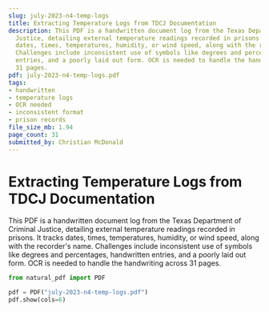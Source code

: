 ```yaml
---
slug: july-2023-n4-temp-logs
title: Extracting Temperature Logs from TDCJ Documentation
description: This PDF is a handwritten document log from the Texas Department of Criminal
  Justice, detailing external temperature readings recorded in prisons. It tracks
  dates, times, temperatures, humidity, or wind speed, along with the recorder's name.
  Challenges include inconsistent use of symbols like degrees and percentages, handwritten
  entries, and a poorly laid out form. OCR is needed to handle the handwriting across
  31 pages.
pdf: july-2023-n4-temp-logs.pdf
tags:
- handwritten
- temperature logs
- OCR needed
- inconsistent format
- prison records
file_size_mb: 1.94
page_count: 31
submitted_by: Christian McDonald
---
```

# Extracting Temperature Logs from TDCJ Documentation

This PDF is a handwritten document log from the Texas Department of Criminal Justice, detailing external temperature readings recorded in prisons. It tracks dates, times, temperatures, humidity, or wind speed, along with the recorder's name. Challenges include inconsistent use of symbols like degrees and percentages, handwritten entries, and a poorly laid out form. OCR is needed to handle the handwriting across 31 pages.

```python
from natural_pdf import PDF

pdf = PDF("july-2023-n4-temp-logs.pdf")
pdf.show(cols=6)
```